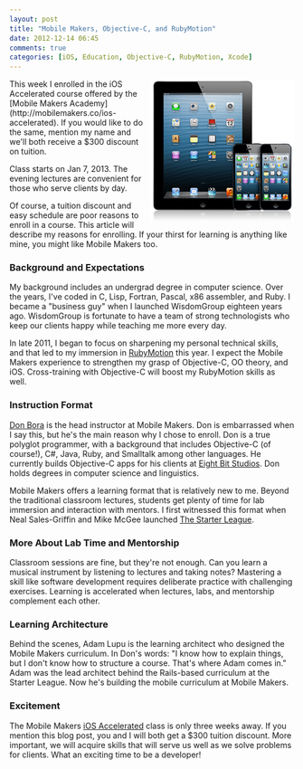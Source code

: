 ```yaml
---
layout: post
title: "Mobile Makers, Objective-C, and RubyMotion"
date: 2012-12-14 06:45
comments: true
categories: [iOS, Education, Objective-C, RubyMotion, Xcode]
---
```

<img src="/images/ipad-iphone.jpg" width="256" height="250" alt="iPad iPhone" title="iPad iPhone" align="right">
This week I enrolled in the iOS Accelerated course offered by the [Mobile Makers Academy](http://mobilemakers.co/ios-accelerated). If you would like to do the same, mention my name and we'll both receive a $300 discount on tuition.

Class starts on Jan 7, 2013. The evening lectures are convenient for those who serve clients by day.

Of course, a tuition discount and easy schedule are poor reasons to enroll in a course. This article will describe my reasons for enrolling. If your thirst for learning is anything like mine, you might like Mobile Makers too.

<!--more-->

### Background and Expectations
My background includes an undergrad degree in computer science. Over the years, I've coded in C, Lisp, Fortran, Pascal, x86 assembler, and Ruby. I became a "business guy" when I launched WisdomGroup eighteen years ago. WisdomGroup is fortunate to have a team of strong technologists who keep our clients happy while teaching me more every day. 

In late 2011, I began to focus on sharpening my personal technical skills, and that led to my immersion in [RubyMotion](/blog/2012/10/29/building-ios-apps-with-ruby-motion/) this year. I expect the Mobile Makers experience to strengthen my grasp of Objective-C, OO theory, and iOS. Cross-training with Objective-C will boost my RubyMotion skills as well. 

### Instruction Format
[Don Bora](https://twitter.com/dbora) is the head instructor at Mobile Makers. Don is embarrassed when I say this, but he's the main reason why I chose to enroll. Don is a true polyglot programmer, with a background that includes Objective-C (of course!), C#, Java, Ruby, and Smalltalk among other languages. He currently builds Objective-C apps for his clients at [Eight Bit Studios](http://eightbitstudios.com/). Don holds degrees in computer science and linguistics. 

Mobile Makers offers a learning format that is relatively new to me. Beyond the traditional classroom lectures, students get plenty of time for lab immersion and interaction with mentors. I first witnessed this format when Neal Sales-Griffin and Mike McGee launched [The Starter League](http://starterleague.com). 

### More About Lab Time and Mentorship
Classroom sessions are fine, but they're not enough. Can you learn a musical instrument by listening to lectures and taking notes? Mastering a skill like software development requires deliberate practice with challenging exercises. Learning is accelerated when lectures, labs, and mentorship complement each other. 

### Learning Architecture
Behind the scenes, Adam Lupu is the learning architect who designed the Mobile Makers curriculum. In Don's words: "I know how to explain things, but I don't know how to structure a course. That's where Adam comes in." Adam was the lead architect behind the Rails-based curriculum at the Starter League. Now he's building the mobile curriculum at Mobile Makers.

### Excitement
The Mobile Makers [iOS Accelerated](http://mobilemakers.co/ios-accelerated) class is only three weeks away. If you mention this blog post, you and I will both get a $300 tuition discount. More important, we will acquire skills that will serve us well as we solve problems for clients. What an exciting time to be a developer!
